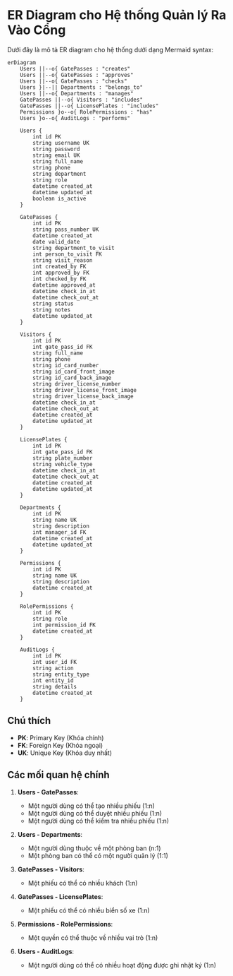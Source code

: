 # ER Diagram cho Hệ thống Quản lý Ra Vào Cổng

Dưới đây là mô tả ER diagram cho hệ thống dưới dạng Mermaid syntax:

```mermaid
erDiagram
    Users ||--o{ GatePasses : "creates"
    Users ||--o{ GatePasses : "approves"
    Users ||--o{ GatePasses : "checks"
    Users }|--|| Departments : "belongs_to"
    Users ||--o{ Departments : "manages"
    GatePasses ||--o{ Visitors : "includes"
    GatePasses ||--o{ LicensePlates : "includes"
    Permissions }o--o{ RolePermissions : "has"
    Users }o--o{ AuditLogs : "performs"

    Users {
        int id PK
        string username UK
        string password
        string email UK
        string full_name
        string phone
        string department
        string role
        datetime created_at
        datetime updated_at
        boolean is_active
    }

    GatePasses {
        int id PK
        string pass_number UK
        datetime created_at
        date valid_date
        string department_to_visit
        int person_to_visit FK
        string visit_reason
        int created_by FK
        int approved_by FK
        int checked_by FK
        datetime approved_at
        datetime check_in_at
        datetime check_out_at
        string status
        string notes
        datetime updated_at
    }

    Visitors {
        int id PK
        int gate_pass_id FK
        string full_name
        string phone
        string id_card_number
        string id_card_front_image
        string id_card_back_image
        string driver_license_number
        string driver_license_front_image
        string driver_license_back_image
        datetime check_in_at
        datetime check_out_at
        datetime created_at
        datetime updated_at
    }

    LicensePlates {
        int id PK
        int gate_pass_id FK
        string plate_number
        string vehicle_type
        datetime check_in_at
        datetime check_out_at
        datetime created_at
        datetime updated_at
    }

    Departments {
        int id PK
        string name UK
        string description
        int manager_id FK
        datetime created_at
        datetime updated_at
    }

    Permissions {
        int id PK
        string name UK
        string description
        datetime created_at
    }

    RolePermissions {
        int id PK
        string role
        int permission_id FK
        datetime created_at
    }

    AuditLogs {
        int id PK
        int user_id FK
        string action
        string entity_type
        int entity_id
        string details
        datetime created_at
    }
```

## Chú thích

- **PK**: Primary Key (Khóa chính)
- **FK**: Foreign Key (Khóa ngoại)
- **UK**: Unique Key (Khóa duy nhất)

## Các mối quan hệ chính

1. **Users - GatePasses**:
   - Một người dùng có thể tạo nhiều phiếu (1:n)
   - Một người dùng có thể duyệt nhiều phiếu (1:n)
   - Một người dùng có thể kiểm tra nhiều phiếu (1:n)

2. **Users - Departments**:
   - Một người dùng thuộc về một phòng ban (n:1)
   - Một phòng ban có thể có một người quản lý (1:1)

3. **GatePasses - Visitors**:
   - Một phiếu có thể có nhiều khách (1:n)

4. **GatePasses - LicensePlates**:
   - Một phiếu có thể có nhiều biển số xe (1:n)

5. **Permissions - RolePermissions**:
   - Một quyền có thể thuộc về nhiều vai trò (1:n)

6. **Users - AuditLogs**:
   - Một người dùng có thể có nhiều hoạt động được ghi nhật ký (1:n) 